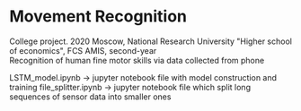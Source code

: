 # Movement Recognition
College project.
2020
Moscow, National Research University "Higher school of economics", FCS AMIS, second-year  
Recognition of human fine motor skills via data collected from phone

LSTM_model.ipynb -> jupyter notebook file with model construction and training
file_splitter.ipynb -> jupyter notebook file which split long sequences of sensor data into smaller ones
